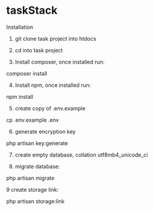 # taskStack

Installation

1. git clone task project into htdocs

2. cd into task project

3. Install composer, once installed run: 

composer install

4. Install npm, once installed run:

npm install

5. create copy of .env.example 

cp .env.example .env

6. generate encryption key

php artisan key:generate

7. create empty database, collation utf8mb4_unicode_ci

8. migrate database:

php artisan migrate

9 create storage link:

php artisan storage:link
